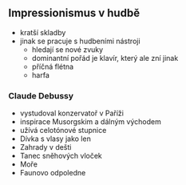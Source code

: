 ## Impressionismus v hudbě
- kratší skladby
- jinak se pracuje s hudbeními nástroji
  - hledají se nové zvuky
  - dominantní pořád je klavír, který ale zní jinak
  - příčná flétna
  - harfa

### Claude Debussy
- vystudoval konzervatoř v Paříži
- inspirace Musorgskim a dálným východem
- užívá celotónové stupnice
- Dívka s vlasy jako len
- Zahrady v dešti
- Tanec sněhových vloček
- Moře
- Faunovo odpoledne
